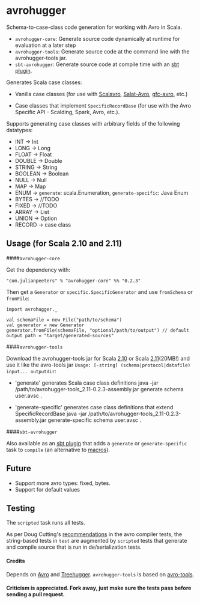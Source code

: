 # avrohugger
Schema-to-case-class code generation for working with Avro in Scala. 

* `avrohugger-core`: Generate source code dynamically at runtime for evaluation at a later step
* `avrohugger-tools`: Generate source code at the command line with the avrohugger-tools jar.
* `sbt-avrohugger`: Generate source code at compile time with an [sbt plugin](https://github.com/julianpeeters/sbt-avrohugger).

Generates Scala case classes:

- Vanilla case classes (for use with [Scalavro](https://github.com/GenslerAppsPod/scalavro), [Salat-Avro](https://github.com/julianpeeters/salat-avro), [gfc-avro](https://github.com/gilt/gfc-avro), etc.)

- Case classes that implement `SpecificRecordBase` (for use with the Avro Specific API - Scalding, Spark, Avro, etc.).

Supports generating case classes with arbitrary fields of the following datatypes: 


* INT -> Int
* LONG -> Long
* FLOAT -> Float
* DOUBLE -> Double
* STRING -> String
* BOOLEAN -> Boolean
* NULL  -> Null
* MAP -> Map
* ENUM -> `generate`: scala.Enumeration, `generate-specific`: Java Enum 
* BYTES -> //TODO
* FIXED -> //TODO
* ARRAY -> List
* UNION -> Option
* RECORD -> case class



## Usage (for Scala 2.10 and 2.11)


####`avrohugger-core` 

Get the dependency with:

    "com.julianpeeters" % "avrohugger-core" %% "0.2.3"

Then get a `Generator` or `specific.SpecificGenerator` and use `fromSchema` or `fromFile`:


    import avrohugger._

    val schemaFile = new File("path/to/schema")
    val generator = new Generator
    generator.fromFile(schemaFile, "optional/path/to/output") // default output path = "target/generated-sources" 


####`avrohugger-tools`


Download the avrohugger-tools jar for Scala [2.10](https://search.maven.org/remotecontent?filepath=com/julianpeeters/avrohugger-tools_2.10/0.2.3/avrohugger-tools_2.10-0.2.3-assembly.jar) or Scala [2.11](https://search.maven.org/remotecontent?filepath=com/julianpeeters/avrohugger-tools_2.11/0.2.3/avrohugger-tools_2.11-0.2.3-assembly.jar)(20MB!) and use it like the avro-tools jar `Usage: [-string] (schema|protocol|datafile) input... outputdir`:


- 'generate' generates Scala case class definitions
    java -jar /path/to/avrohugger-tools_2.11-0.2.3-assembly.jar generate schema user.avsc . 


- 'generate-specific' generates case class definitions that extend SpecificRecordBase
    java -jar /path/to/avrohugger-tools_2.11-0.2.3-assembly.jar generate-specific schema user.avsc . 


####`sbt-avrohugger`

Also available as an [sbt plugin](https://github.com/julianpeeters/sbt-avrohugger) that adds a `generate` or `generate-specific` task to `compile` (an alternative to [macros](https://github.com/julianpeeters/avro-scala-macro-annotations)).


## Future

* Support more avro types: fixed, bytes.
* Support for default values


## Testing

The `scripted` task runs all tests. 

As per Doug Cutting's [recommendations](https://github.com/apache/avro/blob/trunk/lang/java/tools/src/test/java/org/apache/avro/tool/TestSpecificCompilerTool.java#L130) in the avro compiler tests, the string-based tests in `test` are augmented by `scripted` tests that generate and compile source that is run in de/serialization tests.


#### Credits
Depends on [Avro](https://github.com/apache/avro) and [Treehugger](https://github.com/eed3si9n/treehugger). `avrohugger-tools` is based on [avro-tools](http://avro.apache.org/docs/1.7.7/gettingstartedjava.html#Serializing+and+deserializing+with+code+generation).


#### Criticism is appreciated. Fork away, just make sure the tests pass before sending a pull request.